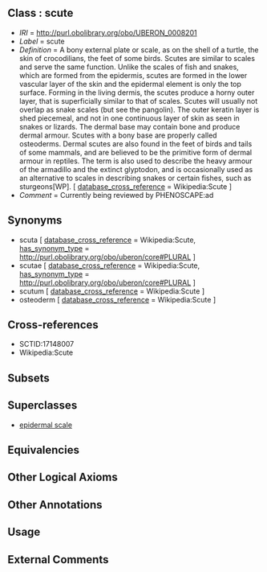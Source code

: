 
## Class : scute

 * *IRI* = http://purl.obolibrary.org/obo/UBERON_0008201
 * *Label* = scute
 * *Definition* = A bony external plate or scale, as on the shell of a turtle, the skin of crocodilians, the feet of some birds. Scutes are similar to scales and serve the same function. Unlike the scales of fish and snakes, which are formed from the epidermis, scutes are formed in the lower vascular layer of the skin and the epidermal element is only the top surface. Forming in the living dermis, the scutes produce a horny outer layer, that is superficially similar to that of scales. Scutes will usually not overlap as snake scales (but see the pangolin). The outer keratin layer is shed piecemeal, and not in one continuous layer of skin as seen in snakes or lizards. The dermal base may contain bone and produce dermal armour. Scutes with a bony base are properly called osteoderms. Dermal scutes are also found in the feet of birds and tails of some mammals, and are believed to be the primitive form of dermal armour in reptiles. The term is also used to describe the heavy armour of the armadillo and the extinct glyptodon, and is occasionally used as an alternative to scales in describing snakes or certain fishes, such as sturgeons[WP]. [ [database_cross_reference](../../ef/oboInOwl#hasDbXref.md) = Wikipedia:Scute ]
 * *Comment* = Currently being reviewed by PHENOSCAPE:ad

## Synonyms

 * scuta [ [database_cross_reference](../../ef/oboInOwl#hasDbXref.md) = Wikipedia:Scute, [has_synonym_type](../../pe/oboInOwl#hasSynonymType.md) = http://purl.obolibrary.org/obo/uberon/core#PLURAL ]
 * scutae [ [database_cross_reference](../../ef/oboInOwl#hasDbXref.md) = Wikipedia:Scute, [has_synonym_type](../../pe/oboInOwl#hasSynonymType.md) = http://purl.obolibrary.org/obo/uberon/core#PLURAL ]
 * scutum [ [database_cross_reference](../../ef/oboInOwl#hasDbXref.md) = Wikipedia:Scute ]
 * osteoderm [ [database_cross_reference](../../ef/oboInOwl#hasDbXref.md) = Wikipedia:Scute ]

## Cross-references

 * SCTID:17148007
 * Wikipedia:Scute

## Subsets


## Superclasses

 * [epidermal scale](../../UBERON/81/UBERON_0007381.md)

## Equivalencies


## Other Logical Axioms


## Other Annotations


## Usage


## External Comments

